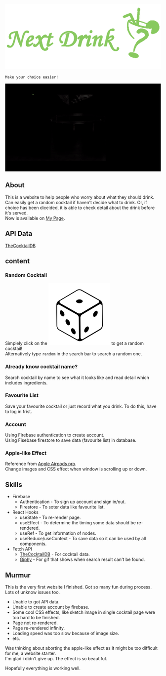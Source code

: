 ![Next Drink Logo](./src/assets/images/Logo/Logo.png)

`Make your choice easier!`

![first view gif](./src/assets/images/readme/first-view.gif)

## About
This is a website to help people who worry about what they should drink.
Can easily get a random cocktail if haven't decide what to drink.
Or, if choice has been diceided, it is able to check detail about the drink before it's served.\
Now is available on [My Page](https://yellowd54321.github.io/).

## API Data
[TheCocktailDB](https://www.thecocktaildb.com/api.php)

## content

### Random Cocktail
Simplely click on the ![Dice](./src/assets/images/icons/dice-icon.png) to get a random cocktail!\
Alternatively type `random` in the search bar to search a random one.

### Already know cocktail name?
Search cocktail by name to see what it looks like and read detail which includes ingredients.

### Favourite List
Save your favourite cocktail or just record what you drink.
To do this, have to log in frist.

### Account
Using Firebase authentication to create account.\
Using Fisebase firestore to save data (favourite list) in database.

### Apple-like Effect
Reference from [Apple Airpods pro](https://www.apple.com/airpods-pro/).\
Change images and CSS effect when window is scrolling up or down.

## Skills
- Firebase
    - Authentication - To sign up account and sign in/out.
    - Firestore - To soter data like favourite list.
- React Hooks
    - useState - To re-render page.
    - useEffect - To determine the timing some data should be re-rendered.
    - useRef - To get information of nodes.
    - useReduce/useContext - To save data so it can be used by all components.
- Fetch API
    - [TheCocktailDB](https://www.thecocktaildb.com/api.php) - For cocktail data.
    - [Giphy](https://giphy.com/) - For gif that shows when search result can't be found.

## Murmur
This is the very first website I finished.
Got so many fun during process. Lots of unknow issues too.
- Unable to got API data.
- Unable to create account by firebase.
- Some cool CSS effects, like sketch image in single cocktail page were too hard to be finished.
- Page not re-rendered.
- Page re-rendered infinity.
- Loading speed was too slow because of image size.
- etc.

Was thinking about aborting the apple-like effect as it might be too difficult for me, a website starter.\
I'm glad i didn't give up. The effect is so beautiful.

Hopefully everything is working well.